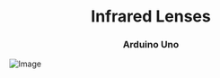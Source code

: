 <h1 align="center">Infrared Lenses</h1>
<h3 align="center">Arduino Uno</h3>

![Image](https://github.com/user-attachments/assets/9e1984da-9182-4da9-be93-c2ae91244770)

